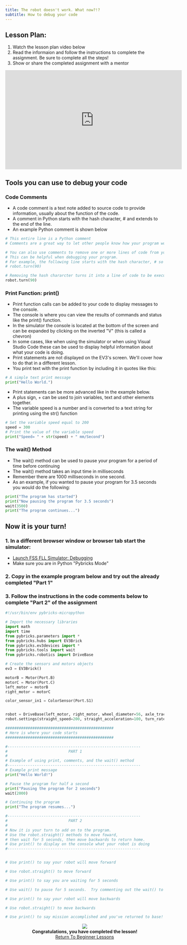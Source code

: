 ```yaml
---
title: The robot doesn't work. What now?!? 
subtitle: How to debug your code
---
```


## Lesson Plan:
1. Watch the lesson plan video below
2. Read the informaion and follow the instructions to complete the assignment.  Be sure to complete all the steps!
3. Show or share the completed assignment with a mentor

<p align="center">
<iframe width="560" height="315" src="https://www.youtube.com/embed/d_q8OJwLrRU" title="YouTube video player" frameborder="0" allow="accelerometer; autoplay; clipboard-write; encrypted-media; gyroscope; picture-in-picture" allowfullscreen></iframe>
</p>

## Tools you can use to debug your code

### Code Comments
  * A code comment is a text note added to source code to provide information, usually about the function of the code.
  * A comment in Python starts with the hash character, # and extends to the end of the line.
  * An example Python comment is shown below

```python
# This entire line is a Python comment
# Comments are a great way to let other people know how your program works

# You can also use comments to remove one or more lines of code from you program.
# This can be helpful when debugging your program.
# For example, the following line starts with the hash character, # so it is a comment:
# robot.turn(90)

# Removing the hash chararcter turns it into a line of code to be executed:
robot.turn(90)
```

### Print Function: print()
  * Print function calls can be added to your code to display messages to the console.
  * The console is where you can view the results of commands and status like the print() function.
  * In the simulator the console is located at the bottom of the screen and can be expanded by clicking on the inverted "V" (this is called a chevron)
  * In some cases, like when using the simulator or when using Visual Studio Code these can be used to display helpful information about what your code is doing.
  * Print statements are not displayed on the EV3's screen.  We'll cover how to do that in a different lesson.
  * You print text with the print function by including it in quotes like this:
```python
# A simple text print message
print("Hello World.")
```
  * Print statements can be more advanced like in the example below.
  * A plus sign, + can be used to join variables, text and other elements together.
  * The variable speed is a number and is converted to a text string for printing using the str() function
```python
# Set the variable speed equal to 200
speed = 300
# Print the value of the variable speed
print("Speed= " + str(speed) + " mm/Second")
```

### The wait() Method
  * The wait() method can be used to pause your program for a period of time before continuing
  * The wait() method takes an input time in milliseconds
  * Remember there are 1000 milliseconds in one second.
  * As an example, if you wanted to pause your program for 3.5 seconds you would do the following:
 ```python
 print("The program has started")
 print("Now pausing the program for 3.5 seconds")
 wait(3500)
 print("The program continues...")
 ```

## Now it is your turn!

### 1. In a different browser window or browser tab start the simulator: 

  * [Launch FSS FLL Simulator: Debugging](https://fssfll.github.io/gears/public/index.html?worldJSON=https%3A%2F%2Ffssfll.github.io%2Ffssfll%2Flessons%2Flesson1%2Flesson1.json)
  * Make sure you are in Python "Pybricks Mode"

### 2. Copy in the example program below and try out the already completed "Part 1"

### 3. Follow the instructions in the code comments below to complete "Part 2" of the assignment

```python
#!/usr/bin/env pybricks-micropython

# Import the necessary libraries
import math
import time
from pybricks.parameters import *
from pybricks.hubs import EV3Brick
from pybricks.ev3devices import *
from pybricks.tools import wait
from pybricks.robotics import DriveBase

# Create the sensors and motors objects
ev3 = EV3Brick()

motorB = Motor(Port.B)
motorC = Motor(Port.C)
left_motor = motorB
right_motor = motorC

color_sensor_in1 = ColorSensor(Port.S1)


robot = DriveBase(left_motor, right_motor, wheel_diameter=56, axle_track=89)
robot.settings(straight_speed=200, straight_acceleration=100, turn_rate=100, turn_acceleration=100)

################################################
# Here is where your code starts
################################################

#-----------------------------------------------------------
#                           PART 1
#
# Example of using print, comments, and the wait() method
#-----------------------------------------------------------
# Example print message
print("Hello World!")

# Pause the program for half a second
print("Pausing the program for 2 seconds")
wait(2000)

# Continuing the program
print("The program resumes...")

#-----------------------------------------------------------
#                           PART 2
#
# Now it is your turn to add on to the program.
# Use the robot.straight() methods to move foward,
# then wait for 5 seconds, then move backwards to return home.
# Use print() to display on the console what your robot is doing
#-----------------------------------------------------------


# Use print() to say your robot will move forward

# Use robot.straight() to move forward

# Use print() to say you are waiting for 5 seconds

# Use wait() to pause for 5 seconds.  Try commenting out the wait() to remove the pause.

# Use print() to say your robot will move backwards

# Use robot.straight() to move backwards

# Use print() to say mission accomplished and you've returned to base!


```

<p align="center">
<IMG ALIGN="CENTER" SRC="https://fssfll.github.io/fssfll/images/finish.jpg">
<BR>
<B>Congratulations, you have completed the lesson!</B><BR>
<A HREF="https://fssfll.github.io/fssfll/spike/lessons/beginner/">Return To Beginner Lessons</A>
<BR>
 </P>
